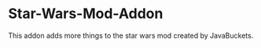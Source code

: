 Star-Wars-Mod-Addon
===================
This addon adds more things to the star wars mod created by JavaBuckets.
